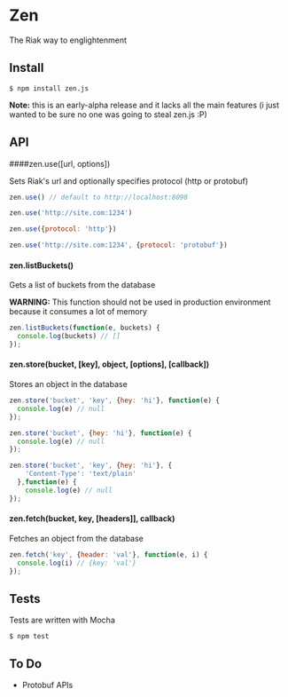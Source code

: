 Zen
===

The Riak way to englightenment

## Install

```
$ npm install zen.js
```

__Note:__ this is an early-alpha release and it lacks all the main features (i just wanted to be sure no one was going to steal zen.js :P)
## API

####zen.use([url, options])

Sets Riak's url and optionally specifies protocol (http or protobuf)

```javascript
zen.use() // default to http://localhost:8098

zen.use('http://site.com:1234')

zen.use({protocol: 'http'}) 

zen.use('http://site.com:1234', {protocol: 'protobuf'})
```

#### zen.listBuckets()

Gets a list of buckets from the database

__WARNING:__ This function should not be used in production environment because it consumes a lot of memory

```javascript
zen.listBuckets(function(e, buckets) {
  console.log(buckets) // []
});
```

#### zen.store(bucket, [key], object, [options], [callback])

Stores an object in the database

```javascript
zen.store('bucket', 'key', {hey: 'hi'}, function(e) {
  console.log(e) // null
});

zen.store('bucket', {hey: 'hi'}, function(e) {
  console.log(e) // null
});

zen.store('bucket', 'key', {hey: 'hi'}, {
    'Content-Type': 'text/plain'
  },function(e) {
    console.log(e) // null
});
```
#### zen.fetch(bucket, key, [headers]], callback)

Fetches an object from the database

```javascript
zen.fetch('key', {header: 'val'}, function(e, i) {
  console.log(i) // {key: 'val'}
});
```


## Tests

Tests are written with Mocha

```
$ npm test
```

## To Do

- Protobuf APIs

